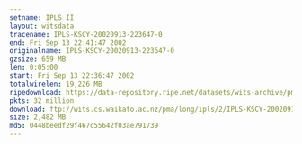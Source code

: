 ```yaml
---
setname: IPLS II
layout: witsdata
tracename: IPLS-KSCY-20020913-223647-0
end: Fri Sep 13 22:41:47 2002
originalname: IPLS-KSCY-20020913-223647-0
gzsize: 659 MB
len: 0:05:00
start: Fri Sep 13 22:36:47 2002
totalwirelen: 19,226 MB
ripedownload: https://data-repository.ripe.net/datasets/wits-archive/pma/long/ipls/2/IPLS-KSCY-20020913-223647-0.gz
pkts: 32 million
download: ftp://wits.cs.waikato.ac.nz/pma/long/ipls/2/IPLS-KSCY-20020913-223647-0.gz
size: 2,482 MB
md5: 0448beedf29f467c55642f03ae791739
---
```

